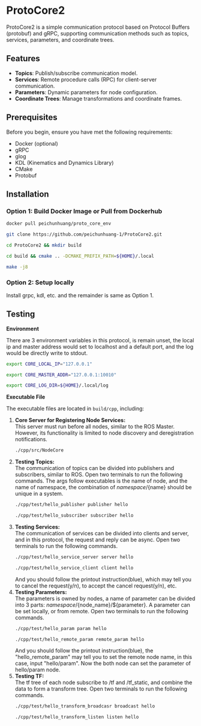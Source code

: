 # ProtoCore2

ProtoCore2 is a simple communication protocol based on Protocol Buffers (protobuf) and gRPC, supporting communication methods such as topics, services, parameters, and coordinate trees.

## Features

- **Topics**: Publish/subscribe communication model.
- **Services**: Remote procedure calls (RPC) for client-server communication. 
- **Parameters**: Dynamic parameters for node configuration.
- **Coordinate Trees**: Manage transformations and coordinate frames.

## Prerequisites

Before you begin, ensure you have met the following requirements:

- Docker (optional)
- gRPC
- glog
- KDL (Kinematics and Dynamics Library)
- CMake
- Protobuf

## Installation

### Option 1: Build Docker Image or Pull from Dockerhub
```bash
docker pull peichunhuang/proto_core_env
```
```bash
git clone https://github.com/peichunhuang-1/ProtoCore2.git
```
```bash
cd ProtoCore2 && mkdir build
```
```bash
cd build && cmake .. -DCMAKE_PREFIX_PATH=${HOME}/.local
```
```bash
make -j8
```

### Option 2: Setup locally

Install grpc, kdl, etc. and the remainder is same as Option 1.

## Testing

**Environment**

There are 3 environment variables in this protocol, is remain unset, the local ip and master address would set to localhost and a default port, and the log would be directly write to stdout.
```bash
export CORE_LOCAL_IP="127.0.0.1"
```
```bash
export CORE_MASTER_ADDR="127.0.0.1:10010"
```
```bash
export CORE_LOG_DIR=${HOME}/.local/log
```

**Executable File**

The executable files are located in `build/cpp`, including:

1. **Core Server for Registering Node Services:** <br>
   This server must run before all nodes, similar to the ROS Master. However, its functionality is limited to node discovery and deregistration notifications.
   ```bash
   ./cpp/src/NodeCore
   ```
2. **Testing Topics:** <br>
   The communication of topics can be divided into publishers and subscribers, similar to ROS. Open two terminals to run the following commands. The args follow executables is the name of node, and the name of namespace, the combination of ${namespace}/${name} should be unique in a system.
   ```bash
   ./cpp/test/hello_publisher publisher hello
   ```
   ```bash
   ./cpp/test/hello_subscriber subscriber hello
   ```
3. **Testing Services:** <br>
   The communication of services can be divided into clients and server, and in this protocol, the request and reply can be async. Open two terminals to run the following commands.
   ```bash
   ./cpp/test/hello_service_server server hello
   ```
   ```bash
   ./cpp/test/hello_service_client client hello
   ```
   And you should follow the printout instruction(blue), which may tell you to cancel the request(y/n), to accept the cancel request(y/n), etc.
4. **Testing Parameters:** <br>
   The parameters is owned by nodes, a name of parameter can be divided into 3 parts: ${namespace}/${node_name}/${parameter}. A parameter can be set locally, or from remote. Open two terminals to run the following commands.
   ```bash
   ./cpp/test/hello_param param hello
   ```
   ```bash
   ./cpp/test/hello_remote_param remote_param hello
   ```
   And you should follow the printout instruction(blue), the "hello_remote_param" may tell you to set the remote node name, in this case, input "hello/param". Now the both node can set the parameter of hello/param node.
5. **Testing TF:** <br>
   The tf tree of each node subscribe to /tf and /tf_static, and combine the data to form a transform tree. Open two terminals to run the following commands.
   ```bash
   ./cpp/test/hello_transform_broadcasr broadcast hello
   ```
   ```bash
   ./cpp/test/hello_transform_listen listen hello
   ```
